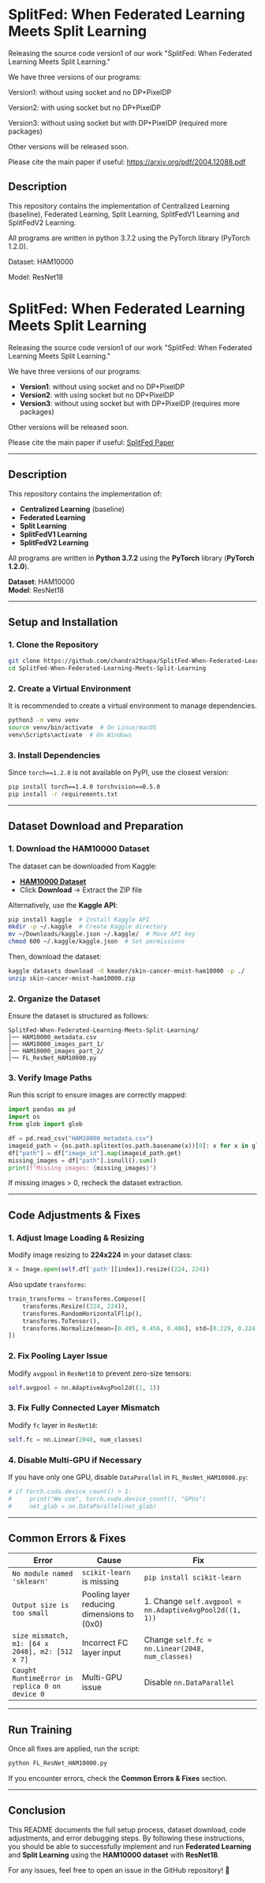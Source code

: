 # SplitFed: When Federated Learning Meets Split Learning

Releasing the source code version1 of our work "SplitFed: When Federated Learning Meets Split Learning."

We have three versions of our programs:

Version1: without using socket and no DP+PixelDP

Version2: with using socket but no DP+PixelDP

Version3: without using socket but with DP+PixelDP (required more packages)

Other versions will be released soon.

Please cite the main paper if useful: https://arxiv.org/pdf/2004.12088.pdf


## Description

This repository contains the implementation of Centralized Learning (baseline), Federated Learning, Split Learning, SplitFedV1 Learning and SplitFedV2 Learning.

All programs are written in python 3.7.2 using the PyTorch library (PyTorch 1.2.0).

Dataset: HAM10000

Model: ResNet18

# SplitFed: When Federated Learning Meets Split Learning

Releasing the source code version1 of our work "SplitFed: When Federated Learning Meets Split Learning."

We have three versions of our programs:

- **Version1**: without using socket and no DP+PixelDP
- **Version2**: with using socket but no DP+PixelDP
- **Version3**: without using socket but with DP+PixelDP (requires more packages)

Other versions will be released soon.

Please cite the main paper if useful: [SplitFed Paper](https://arxiv.org/pdf/2004.12088.pdf)

---

## **Description**

This repository contains the implementation of:
- **Centralized Learning** (baseline)
- **Federated Learning**
- **Split Learning**
- **SplitFedV1 Learning**
- **SplitFedV2 Learning**

All programs are written in **Python 3.7.2** using the **PyTorch** library (**PyTorch 1.2.0**).

**Dataset**: HAM10000  
**Model**: ResNet18

---

## **Setup and Installation**

### **1. Clone the Repository**
```sh
git clone https://github.com/chandra2thapa/SplitFed-When-Federated-Learning-Meets-Split-Learning.git
cd SplitFed-When-Federated-Learning-Meets-Split-Learning
```

### **2. Create a Virtual Environment**
It is recommended to create a virtual environment to manage dependencies.
```sh
python3 -m venv venv
source venv/bin/activate  # On Linux/macOS
venv\Scripts\activate  # On Windows
```

### **3. Install Dependencies**
Since `torch==1.2.0` is not available on PyPI, use the closest version:
```sh
pip install torch==1.4.0 torchvision==0.5.0
pip install -r requirements.txt
```

---

## **Dataset Download and Preparation**

### **1. Download the HAM10000 Dataset**
The dataset can be downloaded from Kaggle:
- **[HAM10000 Dataset](https://www.kaggle.com/datasets/kmader/skin-cancer-mnist-ham10000)**
- Click **Download** → Extract the ZIP file

Alternatively, use the **Kaggle API**:
```sh
pip install kaggle  # Install Kaggle API
mkdir -p ~/.kaggle  # Create Kaggle directory
mv ~/Downloads/kaggle.json ~/.kaggle/  # Move API key
chmod 600 ~/.kaggle/kaggle.json  # Set permissions
```
Then, download the dataset:
```sh
kaggle datasets download -d kmader/skin-cancer-mnist-ham10000 -p ./
unzip skin-cancer-mnist-ham10000.zip
```

### **2. Organize the Dataset**
Ensure the dataset is structured as follows:
```
SplitFed-When-Federated-Learning-Meets-Split-Learning/
│── HAM10000_metadata.csv
│── HAM10000_images_part_1/
│── HAM10000_images_part_2/
│── FL_ResNet_HAM10000.py
```

### **3. Verify Image Paths**
Run this script to ensure images are correctly mapped:
```python
import pandas as pd
import os
from glob import glob

df = pd.read_csv("HAM10000_metadata.csv")
imageid_path = {os.path.splitext(os.path.basename(x))[0]: x for x in glob(os.path.join("HAM10000_images_part_1", "*.jpg")) + glob(os.path.join("HAM10000_images_part_2", "*.jpg"))}
df["path"] = df["image_id"].map(imageid_path.get)
missing_images = df["path"].isnull().sum()
print(f"Missing images: {missing_images}")
```
If missing images > 0, recheck the dataset extraction.

---

## **Code Adjustments & Fixes**

### **1. Adjust Image Loading & Resizing**
Modify image resizing to **224x224** in your dataset class:
```python
X = Image.open(self.df['path'][index]).resize((224, 224))
```
Also update `transforms`:
```python
train_transforms = transforms.Compose([
    transforms.Resize((224, 224)),
    transforms.RandomHorizontalFlip(),
    transforms.ToTensor(),
    transforms.Normalize(mean=[0.485, 0.456, 0.406], std=[0.229, 0.224, 0.225])
])
```

### **2. Fix Pooling Layer Issue**
Modify `avgpool` in `ResNet18` to prevent zero-size tensors:
```python
self.avgpool = nn.AdaptiveAvgPool2d((1, 1))
```

### **3. Fix Fully Connected Layer Mismatch**
Modify `fc` layer in `ResNet18`:
```python
self.fc = nn.Linear(2048, num_classes)
```

### **4. Disable Multi-GPU if Necessary**
If you have only one GPU, disable `DataParallel` in `FL_ResNet_HAM10000.py`:
```python
# if torch.cuda.device_count() > 1:
#     print("We use", torch.cuda.device_count(), "GPUs")
#     net_glob = nn.DataParallel(net_glob)
```

---

## **Common Errors & Fixes**

| **Error** | **Cause** | **Fix** |
|-----------|----------|---------|
| `No module named 'sklearn'` | `scikit-learn` is missing | `pip install scikit-learn` |
| `Output size is too small` | Pooling layer reducing dimensions to (0x0) | 1. Change `self.avgpool = nn.AdaptiveAvgPool2d((1, 1))`|
| `size mismatch, m1: [64 x 2048], m2: [512 x 7]` | Incorrect FC layer input | Change `self.fc = nn.Linear(2048, num_classes)` |
| `Caught RuntimeError in replica 0 on device 0` | Multi-GPU issue | Disable `nn.DataParallel` |

---

## **Run Training**
Once all fixes are applied, run the script:
```sh
python FL_ResNet_HAM10000.py
```

If you encounter errors, check the **Common Errors & Fixes** section.

---

## **Conclusion**
This README documents the full setup process, dataset download, code adjustments, and error debugging steps. By following these instructions, you should be able to successfully implement and run **Federated Learning** and **Split Learning** using the **HAM10000 dataset** with **ResNet18**.

For any issues, feel free to open an issue in the GitHub repository! 🚀


